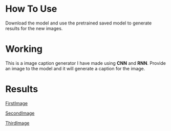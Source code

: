 How To Use
==========
Download the model and use the pretrained saved model to generate results for the new images.

Working
=======
This is a image caption generator I have made using **CNN** and **RNN**. Provide an image to the model and it will generate a caption for the image.

Results
=======
[FirstImage](/Results/1.png)

[SecondImage](/Results/2.png)

[ThirdImage](/Results/3.png)
